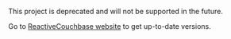 This project is deprecated and will not be supported in the future.

Go to [ReactiveCouchbase website](http://reactivecouchbase.org/) to get up-to-date versions.
